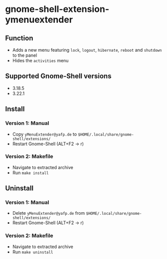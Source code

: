 # gnome-shell-extension-ymenuextender

## Function
* Adds a new menu featuring `lock`, `logout`, `hibernate`, `reboot` and `shutdown` to the panel
* Hides the `activities` menu


## Supported Gnome-Shell versions
- 3.18.5
- 3.22.1


## Install
### Version 1: Manual
* Copy `yMenuExtender@yafp.de` to `$HOME/.local/share/gnome-shell/extensions/`
* Restart Gnome-Shell (ALT+F2 -> r)

### Version 2: Makefile
* Navigate to extracted archive
* Run `make install`

## Uninstall
### Version 1: Manual
* Delete `yMenuExtender@yafp.de` from `$HOME/.local/share/gnome-shell/extensions/`
* Restart Gnome-Shell (ALT+F2 -> r)

### Version 2: Makefile
* Navigate to extracted archive
* Run `make uninstall`
